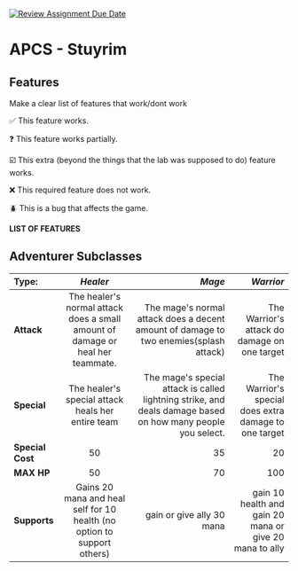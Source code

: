 [![Review Assignment Due Date](https://classroom.github.com/assets/deadline-readme-button-22041afd0340ce965d47ae6ef1cefeee28c7c493a6346c4f15d667ab976d596c.svg)](https://classroom.github.com/a/KprAwj1n)
# APCS - Stuyrim

## Features

Make a clear list of features that work/dont work

:white_check_mark: This feature works.

:question: This feature works partially.

:ballot_box_with_check: This extra (beyond the things that the lab was supposed to do) feature works.

:x: This required feature does not work.

:beetle: This is a bug that affects the game.

**LIST OF FEATURES**



## Adventurer Subclasses
| **Type:** | *Healer* | *Mage* | *Warrior* |
| :------------------- | :----------: | ----------: | ----------: |
| **Attack**             | The healer's normal attack does a small amount of damage or heal her teammate.    | The mage's normal attack does a decent amount of damage to two enemies(splash attack)      | The Warrior's attack do damage on one target |
| **Special**             | The healer's special attack heals her entire team      | The mage's special attack is called lightning strike, and deals damage based on how many people you select.     | The Warrior's special does extra damage to one target|
| **Special Cost**              | 50      | 35       | 20      |
| **MAX HP**              | 50      | 70       | 100       |
| **Supports**              | Gains 20 mana and heal self for 10 health (no option to support others)  | gain or give ally 30 mana       | gain 10 health and gain 20 mana or give 20 mana to ally |
